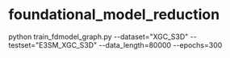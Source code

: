 # foundational_model_reduction
python train_fdmodel_graph.py --dataset="XGC_S3D" --testset="E3SM_XGC_S3D"  --data_length=80000  --epochs=300
